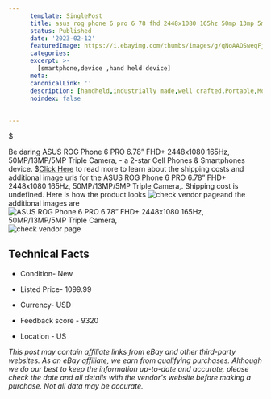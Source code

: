 ```yaml
---
      template: SinglePost
      title: asus rog phone 6 pro 6 78 fhd 2448x1080 165hz 50mp 13mp 5mp triple camera 
      status: Published
      date: '2023-02-12'
      featuredImage: https://i.ebayimg.com/thumbs/images/g/qNoAAOSweqFj1Hqk/s-l225.jpg
      categories: 
      excerpt: >-
        [smartphone,device ,hand held device]
      meta:
      canonicalLink: ''
      description: [handheld,industrially made,well crafted,Portable,Mobile,Compact,Convenient,Lightweight,Maneuverable,Man-portable,Miniature,Carriable,Hand-held,Light,Holdable,Transportable,Mobile device,Pocket-sized,On-the-go,Wireless,Cordless,Compact size,Convenient size, smartphone,device ,hand held device]
      noindex: false
      
        
---
```

$

Be daring ASUS ROG Phone 6 PRO 6.78” FHD+ 2448x1080 165Hz, 50MP/13MP/5MP Triple Camera, - a 2-star Cell Phones & Smartphones device.
$[Click Here](https://www.ebay.com/itm/255788710287?hash=item3b8e31f98f%3Ag%3AqNoAAOSweqFj1Hqk&mkevt=1&mkcid=1&mkrid=711-53200-19255-0&campid=%253CePNCampaignId%253E&customid=%253CreferenceId%253E&toolid=10049) to read more to learn about the shipping costs and additional image urls for the ASUS ROG Phone 6 PRO 6.78” FHD+ 2448x1080 165Hz, 50MP/13MP/5MP Triple Camera,. Shipping cost is undefined. Here is how the product looks ![check vendor page](https://i.ebayimg.com/thumbs/images/g/qNoAAOSweqFj1Hqk/s-l225.jpg)and the additional images are![ASUS ROG Phone 6 PRO 6.78” FHD+ 2448x1080 165Hz, 50MP/13MP/5MP Triple Camera,](https://i.ebayimg.com/images/g/qNoAAOSweqFj1Hqk/s-l1600.jpg)![check vendor page](https://origin-galleryplus.ebayimg.com/ws/web/255788710287_2_0_1/225x225.jpg,https://origin-galleryplus.ebayimg.com/ws/web/255788710287_3_0_1/225x225.jpg)



 ## Technical Facts 



     
      

 - Condition- New 


      

 - Listed Price- 1099.99 


      

 - Currency- USD 


      

 - Feedback score - 9320 


      

 - Location - US 


      
      

 *_This post may contain affiliate links from eBay and other third-party websites. As an eBay affiliate, we earn from qualifying purchases. Although we do our best to keep the information up-to-date and accurate, please check the date and all details with the vendor's website before making a purchase. Not all data may be accurate._*






